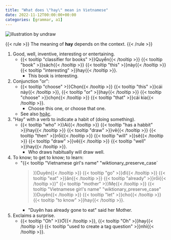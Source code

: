 ```yaml
---
title: "What does \"hay\" mean in Vietnamese"
date: 2022-11-12T00:00:00+00:00
categories: [grammar, a1]
---
```


![illustration by undraw](/images/undraw_Well_done_re_3hpo.png)

{{< rule >}}
The meaning of **hay** depends on the context.
{{< /rule >}}

1. Good, well, inventive, interesting or entertaining.
    - {{< tooltip "classifier for books" >}}Quyển{{< /tooltip >}}
      {{< tooltip "book" >}}sách{{< /tooltip >}}
      {{< tooltip "this" >}}này{{< /tooltip >}}
      {{< tooltip "interesting" >}}hay{{< /tooltip >}}.
        - This book is interesting.
1. Conjunction "or":
    - {{< tooltip "choose" >}}Chọn{{< /tooltip >}}
      {{< tooltip "this" >}}cái này{{< /tooltip >}},
      {{< tooltip "or" >}}hay{{< /tooltip >}}
      {{< tooltip "choose" >}}chọn{{< /tooltip >}}
      {{< tooltip "that" >}}cái kia{{< /tooltip >}}.
        - Choose this one, or choose that one.
    - See also [hoặc](/posts/1-hay-hoac).
1. "Hay" with a verb to indicate a habit of (doing something).
    - {{< tooltip "who" >}}Ai{{< /tooltip >}}
      {{< tooltip "has a habbit" >}}hay{{< /tooltip >}}
      {{< tooltip "draw" >}}vẽ{{< /tooltip >}}
      {{< tooltip "then" >}}rồi{{< /tooltip >}}
      {{< tooltip "will" >}}sẽ{{< /tooltip >}}
      {{< tooltip "draw" >}}vẽ{{< /tooltip >}}
      {{< tooltip "well" >}}hay{{< /tooltip >}}.
        - Who draws habitually will draw well.
1. To know; to get to know; to learn:
    - "{{< tooltip
           "Vietnamese girl's name"
           "wiktionary_preserve_case`
      >}}Duyên{{< /tooltip >}}
      {{< tooltip "go" >}}đi{{< /tooltip >}}
      {{< tooltip "eat" >}}ăn{{< /tooltip >}}
      {{< tooltip "already" >}}rồi{{< /tooltip >}}"
      {{< tooltip "mother" >}}Mẹ{{< /tooltip >}}
      {{< tooltip
          "Vietnamese girl's name"
          "wiktionary_preserve_case"
      >}}Duyên{{< /tooltip >}}
      {{< tooltip "let" >}}cho{{< /tooltip >}}
      {{< tooltip "to know" >}}hay{{< /tooltip >}}.
        - "Duyên has already gone to eat" said her Mother.
2. Exclaims a surprise.
    - {{< tooltip "Oh" >}}Ơ{{< /tooltip >}},
      {{< tooltip "Oh" >}}hay{{< /tooltip >}}
      {{< tooltip "used to create a tag question" >}}nhỉ{{< /tooltip >}}.

